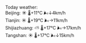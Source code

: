 Today weather:  
Beijing: ☀️   🌡️+11°C 🌬️↓4km/h  
Tianjin: ☀️   🌡️+19°C 🌬️→11km/h  
Shijiazhuang: ⛅️  🌡️+17°C 🌬️→17km/h  
Tangshan: ☀️   🌡️+17°C 🌬️↓15km/h  
